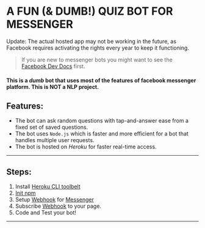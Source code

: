 # A FUN (& DUMB!) QUIZ BOT FOR MESSENGER #
Update: The actual hosted app may not be working in the future, as Facebook requires activating the rights every year to keep it functioning.

> If you are new to messenger bots you might want to see the [Facebook Dev Docs](https://developers.facebook.com/docs/messenger-platform "Messenger Platform Docs") first.

#### This is a _dumb_ bot that uses most of the features of facebook messenger platform. This is __NOT__ a NLP project. ####

## Features: ##

* The bot can ask random questions with tap-and-answer ease from a fixed set of saved questions.
* The bot uses `Node.js` which is faster and more efficient for a bot that handles multiple user requests.
* The bot is hosted on _Heroku_ for faster real-time access. 
***

## Steps: ##

1. Install [Heroku CLI toolbelt](https://www.heroku.com/ "Heroku's Homepage")
2. [Init npm](https://nodejs.org/ "Node.js homepage")
3. Setup [Webhook](https://developers.facebook.com/docs/messenger-platform/webhook-reference "Webhook Doc") for [Messenger](https://messenger.fb.com/ "Messenger Dev")
4. Subscribe [Webhook](https://developers.facebook.com/docs/messenger-platform/webhook-reference "Webhook Doc") to your page.
5. Code and Test your bot!
***
